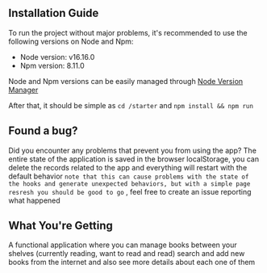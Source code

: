## Installation Guide

To run the project without major problems, it's recommended to use the following versions on Node and Npm:

- Node version: v16.16.0
- Npm version: 8.11.0

Node and Npm versions can be easily managed through [Node Version Manager](https://github.com/nvm-sh/nvm)

After that, it should be simple as ```cd /starter``` and ```npm install && npm run```
## Found a bug?

Did you encounter any problems that prevent you from using the app? The entire state of the application is saved in the
browser localStorage, you can delete the records related to the app and everything will restart with the default
behavior
```note that this can cause problems with the state of the hooks and generate unexpected behaviors, but with a simple page resresh you should be good to go```
, feel free to create an issue reporting what happened

## What You're Getting

A functional application where you can manage books between your shelves (currently reading, want to read and read)
search and add new books from the internet and also see more details about each one of them